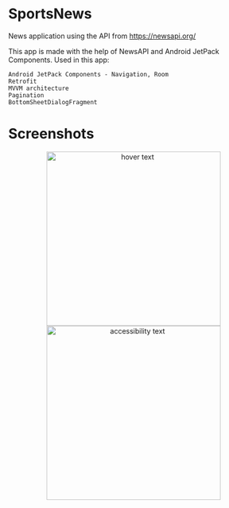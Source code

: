 # SportsNews
News application using the API from https://newsapi.org/

This app is made with the help of NewsAPI and Android JetPack Components. Used in this app:

    Android JetPack Components - Navigation, Room
    Retrofit
    MVVM architecture 
    Pagination
    BottomSheetDialogFragment
    
# Screenshots
<p align="center">
  <img src="https://s4.uupload.ir/files/index_j7rj.jpg" width="350" title="hover text">
  <img src="https://s4.uupload.ir/files/2_3tkq.jpg" width="350" alt="accessibility text">
</p>
